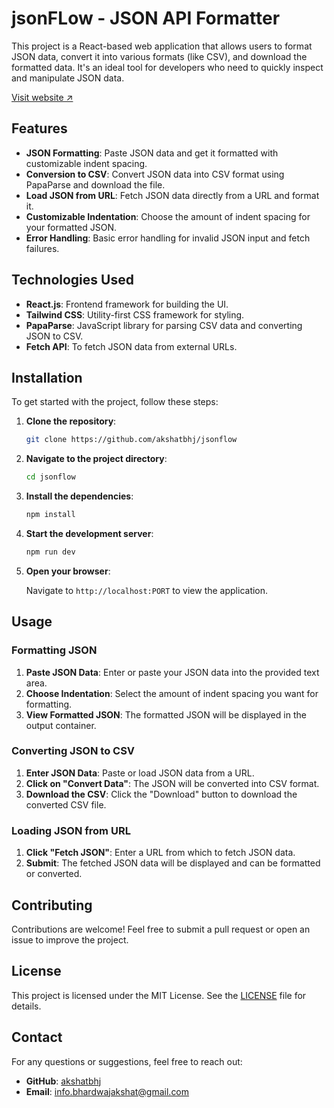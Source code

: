 # jsonFLow - JSON API Formatter

This project is a React-based web application that allows users to format JSON data, convert it into various formats (like CSV), and download the formatted data. It's an ideal tool for developers who need to quickly inspect and manipulate JSON data.

[Visit website ↗️](https://jsonflow.vercel.app)

## Features

- **JSON Formatting**: Paste JSON data and get it formatted with customizable indent spacing.
- **Conversion to CSV**: Convert JSON data into CSV format using PapaParse and download the file.
- **Load JSON from URL**: Fetch JSON data directly from a URL and format it.
- **Customizable Indentation**: Choose the amount of indent spacing for your formatted JSON.
- **Error Handling**: Basic error handling for invalid JSON input and fetch failures.

## Technologies Used

- **React.js**: Frontend framework for building the UI.
- **Tailwind CSS**: Utility-first CSS framework for styling.
- **PapaParse**: JavaScript library for parsing CSV data and converting JSON to CSV.
- **Fetch API**: To fetch JSON data from external URLs.

## Installation

To get started with the project, follow these steps:

1. **Clone the repository**:

   ```bash
   git clone https://github.com/akshatbhj/jsonflow
   ```

2. **Navigate to the project directory**:

   ```bash
   cd jsonflow
   ```

3. **Install the dependencies**:

   ```bash
   npm install
   ```

4. **Start the development server**:

   ```bash
   npm run dev
   ```

5. **Open your browser**:

   Navigate to `http://localhost:PORT` to view the application.

## Usage

### Formatting JSON

1. **Paste JSON Data**: Enter or paste your JSON data into the provided text area.
2. **Choose Indentation**: Select the amount of indent spacing you want for formatting.
3. **View Formatted JSON**: The formatted JSON will be displayed in the output container.

### Converting JSON to CSV

1. **Enter JSON Data**: Paste or load JSON data from a URL.
2. **Click on "Convert Data"**: The JSON will be converted into CSV format.
3. **Download the CSV**: Click the "Download" button to download the converted CSV file.

### Loading JSON from URL

1. **Click "Fetch JSON"**: Enter a URL from which to fetch JSON data.
2. **Submit**: The fetched JSON data will be displayed and can be formatted or converted.

## Contributing

Contributions are welcome! Feel free to submit a pull request or open an issue to improve the project.

## License

This project is licensed under the MIT License. See the [LICENSE](LICENSE) file for details.

## Contact

For any questions or suggestions, feel free to reach out:

- **GitHub**: [akshatbhj](https://github.com/akshatbhj)
- **Email**: info.bhardwajakshat@gmail.com
